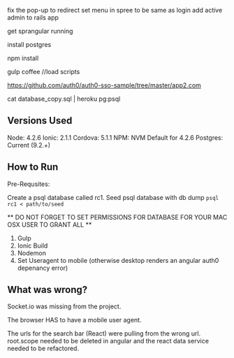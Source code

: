 fix the pop-up to redirect
set menu in spree to be same as login
add active admin to rails app

get sprangular running

install postgres

npm install

gulp coffee    //load scripts

https://github.com/auth0/auth0-sso-sample/tree/master/app2.com

cat database_copy.sql | heroku pg:psql



## Versions Used

Node: 4.2.6
Ionic: 2.1.1
Cordova: 5.1.1
NPM: NVM Default for 4.2.6
Postgres: Current (9.2.+)

## How to Run 

Pre-Requsites: 

Create a psql database called rc1. 
Seed psql database with db dump `psql rc1 < path/to/seed`

** DO NOT FORGET TO SET PERMISSIONS FOR DATABASE FOR YOUR MAC OSX USER TO GRANT ALL **

1) Gulp
2) Ionic Build
3) Nodemon
4) Set Useragent to mobile (otherwise desktop renders an angular auth0 depenancy error)

## What was wrong? 

Socket.io was missing from the project. 

The browser HAS to have a mobile user agent. 

The urls for the search bar (React) were pulling from the wrong url. root.scope needed to be deleted in angular and the react data service needed to be refactored.

